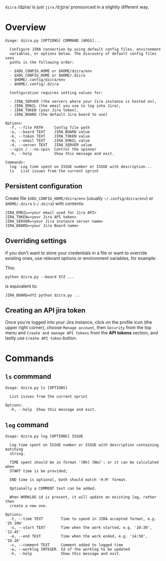 `dzira` /dʑira/ is just `jira` /dʒɪrə/ pronounced in a slightly different way.

# Overview

```
Usage: dzira.py [OPTIONS] COMMAND [ARGS]...

  Configure JIRA connection by using default config files, environment
  variables, or options below. The discovery of default config files uses
  paths in the following order:

  - $XDG_CONFIG_HOME or $HOME/dzira/env
  - $XDG_CONFIG_HOME or $HOME/.dzira
  - $HOME/.config/dzira/env
  - $HOME/.config/.dzira

  Configuration requires setting values for:

  - JIRA_SERVER (the servers where your Jira instance is hosted on),
  - JIRA_EMAIL (the email you use to log into Jira),
  - JIRA_TOKEN (your Jira token),
  - JIRA_BOARD (the default Jira board to use)

Options:
  -f, --file PATH     Config file path
  -o, --board TEXT    JIRA_BOARD value
  -k, --token TEXT    JIRA_TOKEN value
  -m, --email TEXT    JIRA_EMAIL value
  -d, --server TEXT   JIRA_SERVER value
  --spin / --no-spin  Control the spinner
  -h, --help          Show this message and exit.

Commands:
  log  Log time spent on ISSUE number or ISSUE with description...
  ls   List issues from the current sprint
```


## Persistent configuration

Create file `$XDG_CONFIG_HOME/dzira/env` (usually `~/.config/dzira/env`) 
or `$HOME/.dzira` (`~/.dzira`) with contents:

```text
JIRA_EMAIL=<your email used for Jira API>
JIRA_TOKEN=<your Jira API token>
JIRA_SERVER=<your Jira instance server name>
JIRA_BOARD=<your Jira Board name>
```


## Overriding settings

If you don't want to store your credentials in a file or want to override existing
ones, use relevant options or environment variables, for example:

This:

`python dzira.py --board XYZ ...`

is equivalent to:

`JIRA_BOARD=XYZ python dzira.py ...`


## Creating an API jira token

Once you're logged into your Jira instance, click on the profile icon (the upper
right corner), choose `Manage account`, then `Security` from the top menu and
`Create and manage API tokens` from the **API tokens** section, and lastly use
`Create API token` button.


# Commands

## `ls` commmand

```
Usage: dzira.py ls [OPTIONS]

  List issues from the current sprint

Options:
  -h, --help  Show this message and exit.
```


## `log` command

```
Usage: dzira.py log [OPTIONS] ISSUE

  Log time spent on ISSUE number or ISSUE with description containing matching
  string.

  TIME spent should be in format '[Nh] [Nm]'; or it can be calculated when
  START time is be provided;

  END time is optional, both should match 'H:M' format.

  Optionally a COMMENT text can be added.

  When WORKLOG id is present, it will update an existing log, rather then
  create a new one.

Options:
  -t, --time TEXT        Time to spend in JIRA accepted format, e.g. '2h 10m'
  -s, --start TEXT       Time when the work started, e.g. '10:30', '12.45'
  -e, --end TEXT         Time when the work ended, e.g. '14:50', '16.10'
  -c, --comment TEXT     Comment added to logged time
  -w, --worklog INTEGER  Id of the worklog to be updated
  -h, --help             Show this message and exit.
```
